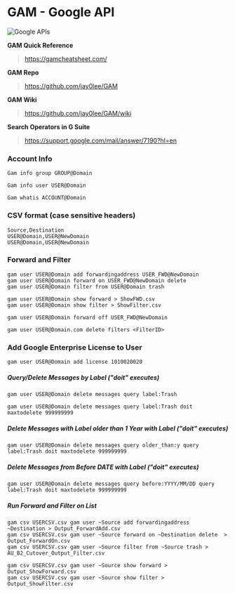 # GAM - Google API

![Google APIs](https://repository-images.githubusercontent.com/221812058/ce9e2f00-5261-11ea-8335-bb7964ae5146)

**GAM Quick Reference**
> https://gamcheatsheet.com/

**GAM Repo**
> https://github.com/jay0lee/GAM

**GAM Wiki**
> https://github.com/jay0lee/GAM/wiki

**Search Operators in G Suite**
> https://support.google.com/mail/answer/7190?hl=en

### Account Info
    Gam info group GROUP@Domain

    Gam info user USER@Domain

    Gam whatis ACCOUNT@Domain

###  CSV format (case sensitive headers)
    Source,Destination
    USER@Domain,USER@NewDomain
    USER@Domain,USER@NewDomain

### Forward and Filter  
    gam user USER@Domain add forwardingaddress USER_FWD@NewDomain
    gam user USER@Domain forward on USER_FWD@NewDomain delete
    gam user USER@Domain filter from USER@Domain trash

    gam user USER@Domain show forward > ShowFWD.csv
    gam user USER@Domain show filter > ShowFilter.csv

    gam user USER@Domain forward off USER_FWD@NewDomain

    gam user USER@Domain.com delete filters <FilterID>

### Add Google Enterprise License to User
    gam user USER@Domain add license 1010020020

##### Query/Delete Messages by Label ("doit" executes)
    gam user USER@Domain delete messages query label:Trash

    gam user USER@Domain delete messages query label:Trash doit maxtodelete 999999999

##### Delete Messages with Label older than 1 Year with Label ("doit" executes)
    gam user USER@Domain delete messages query older_than:y query label:Trash doit maxtodelete 999999999

##### Delete Messages from Before DATE with Label ("doit" executes)
    gam user USER@Domain delete messages query before:YYYY/MM/DD query label:Trash doit maxtodelete 999999999          

##### Run Forward and Filter on List
    gam csv USERCSV.csv gam user ~Source add forwardingaddress ~Destination > Output_ForwardAdd.csv
    gam csv USERCSV.csv gam user ~Source forward on ~Destination delete  > Output_ForwardOn.csv
    gam csv USERCSV.csv gam user ~Source filter from ~Source trash > AU_B2_Cutover_Output_Filter.csv

    gam csv USERCSV.csv gam user ~Source show forward > Output_ShowForward.csv
    gam csv USERCSV.csv gam user ~Source show filter > Output_ShowFilter.csv
